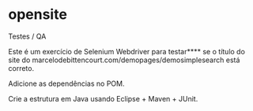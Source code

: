 # opensite

Testes / QA

Este é um exercício de Selenium Webdriver para testar**** se o título do site do marcelodebittencourt.com/demopages/demosimplesearch está correto.

Adicione as dependências no POM.

Crie a estrutura em Java usando Eclipse + Maven + JUnit.
